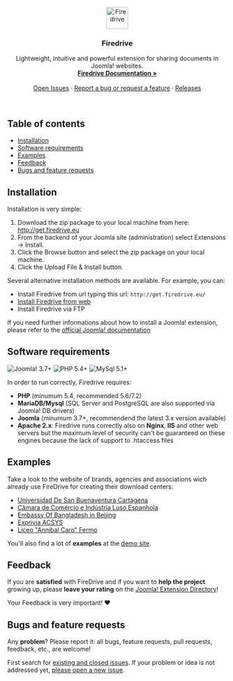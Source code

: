 <p align="center">
  <a href="http://firedrive.eu/">
    <img src="https://firedrive.eu/templates/firedrive/images/logo_compact.svg#7636f5fs" alt="Firedrive" height="50">
  </a>

  <h3 align="center">Firedrive</h3>

  <p align="center">
    Lightweight, intuitive and powerful extension for sharing documents in Joomla! websites.
    <br>
    <a href="https://github.com/gmansillo/firedrive/wiki"><strong>Firedrive Documentation »</strong></a>
    <br>
    <br>
    <a href="https://github.com/gmansillo/Firedrive/issues/">Open Issues</a>
    ·
    <a href="https://github.com/gmansillo/Firedrive/issues/new?template=issue_template.md">Report a bug or request a feature</a>
    ·
    <a href="https://github.com/gmansillo/firedrive/releases">Releases</a>
  </p>
</p>

<br>


## Table of contents
- [Installation](#installation)
- [Software requirements](#software-requirements)
- [Examples](#examples)
- [Feedback](#feedback)
- [Bugs and feature requests](#bugs-and-feature-requests)


## Installation

Installation is very simple:
1. Download the zip package to your local machine from here: http://get.firedrive.eu
2. From the backend of your Joomla site (administration) select Extensions → Install.
3. Click the Browse button and select the zip package on your local machine.
4. Click the Upload File & Install button.

Several alternative installation methods are available. For example, you can:  

* Install Firedrive from url typing this url: ``` http://get.firedrive.eu/ ```
* <a href="https://docs.joomla.org/Install_from_Web">Install Firedrive from web</a>
* Install Firedrive via FTP 
  
If you need further informations about how to install a Joomla! extension, please refer to the <a href="https://docs.joomla.org/Installing_an_extension" target="_blank">official Joomla! documentation</a>

  
## Software requirements

![Joomla! 3.7+](https://img.shields.io/badge/Joomla!-3.7+-blue.svg) ![PHP 5.4+](https://img.shields.io/badge/PHP-5.4+-brightgreen.svg)  ![MySql 5.1+](https://img.shields.io/badge/MySql-5.1+-orange.svg)

In order to run correctly, Firedrive requires:

- __PHP__ (minumum 5.4, recommended 5.6/7.2)
-  __MariaDB/Mysql__ (SQL Server and PostgreSQL are also supported via Joomla! DB drivers)
- __Joomla__ (minumum 3.7+, recommendend the latest 3.x version available)
- __Apache 2.x__: Firedrive runs correctly also on __Nginx__, __IIS__ and other web servers but the maximum level of security can't be guaranteed on these engines because the lack of support to .htaccess files


## Examples

Take a look to the website of brands, agencies and associations wich already use FireDrive for creating their download centers:

- [Universidad De San Buenaventura Cartagena](http://www.usbcartagena.edu.co/new/index.php/investigaciones/reglamentos)
- [Câmara de Comércio e Indústria Luso Espanhola](https://www.portugalespanha.org/index.php/servicos/assessoria-comercial/oportunidades-de-negocio-espanha/portugal)
- [Embassy Of Bangladesh in Beijing](http://www.bdembassybeijing.com/index.php/en/commerce-en/downloadable-content-en)
- [Exprivia ACSYS](http://ark.acsys.it/index.php/download)
- [Liceo "Annibal Caro" Fermo](http://www.liceoannibalcaro.gov.it/fascicolo/)

You'll also find a lot of __examples__ at the [demo site](http://demo.firedrive.eu/).

## Feedback

If you are __satisfied__ with FireDrive and if you want to __help the project__ growing up, please __leave your rating__ on the <a href="https://extensions.joomla.org/extension/simple-file-manager/">Joomla! Extension Directory</a>! 

Your Feedback is very important! :heart:


## Bugs and feature requests

Any __problem__? Please report it: all bugs, feature requests, pull requests, feedback, etc., are welcome!

First search for [existing and closed issues](https://github.com/gmansillo/FireDrive/issues?utf8=%E2%9C%93&q=is%3Aissue). If your problem or idea is not addressed yet, [please open a new issue](https://github.com/gmansillo/Firedrive/issues/new?template=issue_template.md).
